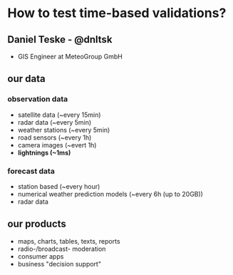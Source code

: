 # How to test time-based validations?

## Daniel Teske - @dnltsk

* GIS Engineer at MeteoGroup GmbH

## our data

### observation data

* satellite data (~every 15min)
* radar data (~every 5min)
* weather stations (~every 5min)
* road sensors (~every 1h)
* camera images (~evert 1h)
* **lightnings (~1ms)**

### forecast data

* station based (~every hour)
* numerical weather prediction models (~every 6h (up to 20GB))
* radar data

## our products

* maps, charts, tables, texts, reports
* radio-/broadcast- moderation
* consumer apps
* business "decision support"
